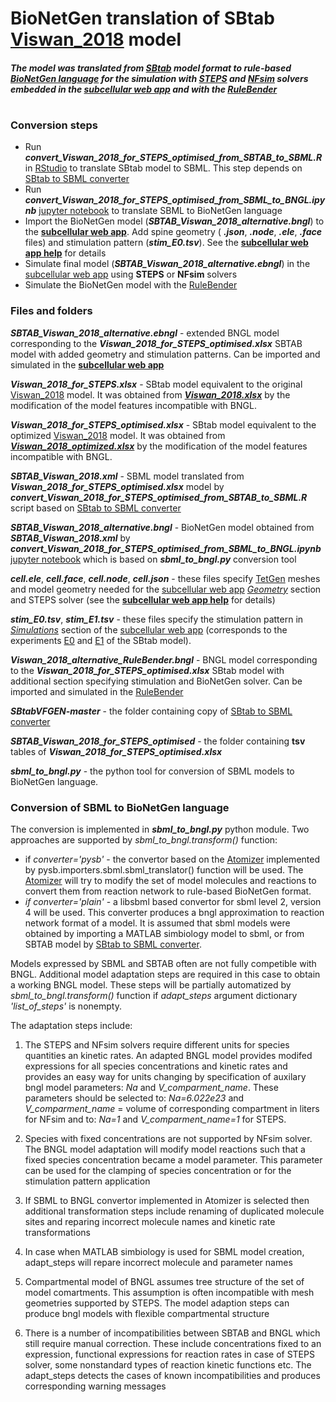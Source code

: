 #  BioNetGen translation of SBtab [Viswan_2018](https://github.com/jpgsantos/Model_Viswan_2018) model 
##### The model was translated from [SBtab](https://github.com/tlubitz/SBtab) model format to rule-based [BioNetGen language](http://bionetgen.org/) for the simulation with [STEPS](http://steps.sourceforge.net/STEPS/default.php) and [NFsim](http://michaelsneddon.net/nfsim/) solvers embedded in the [subcellular web app](https://subcellular.humanbrainproject.eu/ ) and with the [RuleBender](https://github.com/RuleWorld/rulebender)
#
### Conversion steps 

- Run ***convert_Viswan_2018_for_STEPS_optimised_from_SBTAB_to_SBML.R*** in [RStudio](https://www.rstudio.com/products/rstudio/download/) to translate SBtab model to SBML. This step depends on [SBtab to SBML converter](https://github.com/a-kramer/SBtabVFGEN)
- Run ***convert_Viswan_2018_for_STEPS_optimised_from_SBML_to_BNGL.ipynb*** [jupyter notebook](https://jupyter.org/) to translate SBML to BioNetGen language
- Import the BioNetGen model (***SBTAB_Viswan_2018_alternative.bngl***) to the **[subcellular web app](https://subcellular.humanbrainproject.eu/ )**. Add spine geometry ( ***.json***, ***.node***, ***.ele***, ***.face*** files) and stimulation pattern (***stim_E0.tsv***). See the **[subcellular web app help](https://humanbrainproject.github.io/hbp-sp6-guidebook/online_usecases/subcellular_level/subcellular_app/subcellular_app.html)** for details
- Simulate final model (***SBTAB_Viswan_2018_alternative.ebngl***) in the [subcellular web app](https://subcellular.humanbrainproject.eu/ ) using **STEPS** or **NFsim** solvers
- Simulate the BioNetGen model with the [RuleBender](https://github.com/RuleWorld/rulebender)

### Files and folders

***SBTAB_Viswan_2018_alternative.ebngl*** - extended BNGL model corresponding to the ***Viswan_2018_for_STEPS_optimised.xlsx*** SBTAB model with added geometry and stimulation patterns. Can be imported and simulated in the **[subcellular web app](https://subcellular.humanbrainproject.eu/ )**


***Viswan_2018_for_STEPS.xlsx*** - SBtab model equivalent to the original [Viswan_2018](https://github.com/jpgsantos/Model_Viswan_2018) model. It was obtained from ***[Viswan_2018.xlsx](https://github.com/jpgsantos/Model_Viswan_2018/blob/master/Viswan_2018.xlsx)*** by the modification of the model features incompatible with BNGL.


***Viswan_2018_for_STEPS_optimised.xlsx*** - SBtab model equivalent to the optimized [Viswan_2018](https://github.com/jpgsantos/Model_Viswan_2018) model. It was obtained from ***[Viswan_2018_optimized.xlsx](https://github.com/jpgsantos/Model_Viswan_2018/blob/master/Viswan_2018_optimized.xlsx)*** by the modification of the model features incompatible with BNGL.


***SBTAB_Viswan_2018.xml*** - SBML model translated from ***Viswan_2018_for_STEPS_optimised.xlsx*** model by ***convert_Viswan_2018_for_STEPS_optimised_from_SBTAB_to_SBML.R*** script based on [SBtab to SBML converter](https://github.com/a-kramer/SBtabVFGEN)


***SBTAB_Viswan_2018_alternative.bngl*** - BioNetGen model obtained from ***SBTAB_Viswan_2018.xml*** by ***convert_Viswan_2018_for_STEPS_optimised_from_SBML_to_BNGL.ipynb*** [jupyter notebook](https://jupyter.org/) which is based on ***sbml_to_bngl.py*** conversion tool 

***cell.ele***, ***cell.face***, ***cell.node***, ***cell.json*** - these files specify [TetGen](http://wias-berlin.de/software/index.jsp?id=TetGen&lang=1) meshes and model geometry needed for the [subcellular web app](https://subcellular-bsp-epfl.apps.hbp.eu/model/meta/) *[Geometry](https://subcellular-bsp-epfl.apps.hbp.eu/model/geometry)* section and STEPS solver (see the **[subcellular web app help](https://humanbrainproject.github.io/hbp-sp6-guidebook/online_usecases/subcellular_level/subcellular_app/subcellular_app.html)** for details)


***stim_E0.tsv***, ***stim_E1.tsv*** - these files specify the stimulation pattern in *[Simulations](https://subcellular-bsp-epfl.apps.hbp.eu/model/simulations)* section of the [subcellular web app](https://subcellular-bsp-epfl.apps.hbp.eu/model/meta/) (corresponds to the experiments [E0](https://github.com/jpgsantos/Model_Viswan_2018/blob/master/tsv/Viswan_2018_optimized/E0.tsv) and [E1](https://github.com/jpgsantos/Model_Viswan_2018/blob/master/tsv/Viswan_2018_optimized/E1.tsv) of the SBtab model).


***Viswan_2018_alternative_RuleBender.bngl*** - BNGL model corresponding to the ***Viswan_2018_for_STEPS_optimised.xlsx*** SBtab model with additional section specifying stimulation and BioNetGen solver. Can be imported and simulated in the [RuleBender](https://github.com/RuleWorld/rulebender/releases/tag/RuleBender-2.3.2)

***SBtabVFGEN-master*** - the folder containing copy of [SBtab to SBML converter](https://github.com/a-kramer/SBtabVFGEN)

***SBTAB_Viswan_2018_for_STEPS_optimised*** - the folder containing **tsv** tables of ***Viswan_2018_for_STEPS_optimised.xlsx***

***sbml_to_bngl.py*** - the python tool for conversion of SBML models to BioNetGen language.

### Conversion of SBML to BioNetGen language

The conversion is implemented in ***sbml_to_bngl.py*** python module.
Two approaches are supported by *sbml_to_bngl.transform()* function:
- if *converter='pysb'* - the convertor based on the [Atomizer](https://ruleworld.github.io/atomizer/blog/basic/bng.html) implemented by pysb.importers.sbml.sbml_translator() function will be used. The [Atomizer](https://ruleworld.github.io/atomizer/blog/basic/bng.html) will try to modify the set of model molecules and reactions to convert them from reaction network to rule-based BioNetGen format. 
- *if converter='plain'* - a libsbml based convertor for sbml level 2, version 4 will be used. This converter produces a bngl approximation to reaction network format of a model. It is assumed that sbml models were obtained by importing a MATLAB simbiology model to sbml, or from SBTAB model by [SBtab to SBML converter](https://github.com/a-kramer/SBtabVFGEN).

Models expressed by SBML and SBTAB often are not fully competible with BNGL.
Additional model adaptation steps are required in this case to obtain a working BNGL model. 
These steps will be partially automatized by *sbml_to_bngl.transform()* function
if *adapt_steps* argument dictionary *'list_of_steps'* is nonempty.

The adaptation steps include:

1) The STEPS and NFsim solvers require different units for species quantities an kinetic rates. An adapted BNGL model provides modifed expressions for all species concentrations and kinetic rates and provides an easy way for units changing by specification of auxilary bngl model parameters: *Na* and *V_comparment_name*. These parameters should be selected to: *Na=6.022e23* and *V_comparment_name* = volume of corresponding compartment in liters for NFsim and to: *Na=1* and *V_comparment_name=1* for STEPS. 

2) Species with fixed concentrations are not supported by NFsim solver. The BNGL model adaptation will modify model reactions such that a fixed species concentration became a model parameter. This parameter can be used for the clamping of species concentration or for the stimulation pattern application

3) If SBML to BNGL convertor implemented in Atomizer is selected then additional transformation steps include renaming of duplicated molecule sites and reparing incorrect molecule names and kinetic rate transformations

4) In case when MATLAB simbiology is used for SBML model creation, adapt_steps will repare incorrect molecule and parameter names

5) Compartmental model of BNGL assumes tree structure of the set of model comartments. This assumption is often incompatible with mesh geometries supported by STEPS. The model adaption steps can produce bngl models with flexible compartmental structure

6) There is a number of incompatibilities between SBTAB and BNGL which still require manual correction. These include concentrations fixed to an expression, functional expressions for reaction rates in case of STEPS solver, some nonstandard types of reaction kinetic functions etc. The adapt_steps detects the cases of known incompatibilities and produces corresponding warning messages 

